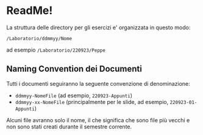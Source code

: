 # ReadMe!

La struttura delle directory per gli esercizi e' organizzata in questo modo:

```
/Laboratorio/ddmmyy/Nome
```
ad esempio `/Laboratorio/220923/Peppe`

## Naming Convention dei Documenti

Tutti i documenti seguiranno la seguente convenzione di denominazione:

- `ddmmyy-NomeFile` (ad esempio, `220923-Appunti`)
- `ddmmyy-xx-NomeFile` (principalmente per le slide, ad esempio, `220923-01-Appunti`)

Alcuni file avranno solo il nome, il che significa che sono file più vecchi e non sono stati creati durante il semestre corrente.

